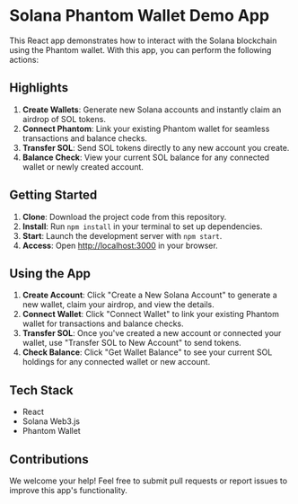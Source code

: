 # Solana Phantom Wallet Demo App

This React app demonstrates how to interact with the Solana blockchain using the Phantom wallet. With this app, you can perform the following actions:

## Highlights

1. **Create Wallets**: Generate new Solana accounts and instantly claim an airdrop of SOL tokens.
2. **Connect Phantom**: Link your existing Phantom wallet for seamless transactions and balance checks.
3. **Transfer SOL**: Send SOL tokens directly to any new account you create.
4. **Balance Check**: View your current SOL balance for any connected wallet or newly created account.

## Getting Started

1. **Clone**: Download the project code from this repository.
2. **Install**: Run `npm install` in your terminal to set up dependencies.
3. **Start**: Launch the development server with `npm start`.
4. **Access**: Open [http://localhost:3000](http://localhost:3000) in your browser.

## Using the App

1. **Create Account**: Click "Create a New Solana Account" to generate a new wallet, claim your airdrop, and view the details.
2. **Connect Wallet**: Click "Connect Wallet" to link your existing Phantom wallet for transactions and balance checks.
3. **Transfer SOL**: Once you've created a new account or connected your wallet, use "Transfer SOL to New Account" to send tokens.
4. **Check Balance**: Click "Get Wallet Balance" to see your current SOL holdings for any connected wallet or new account.

## Tech Stack

- React
- Solana Web3.js
- Phantom Wallet

## Contributions

We welcome your help! Feel free to submit pull requests or report issues to improve this app's functionality.
